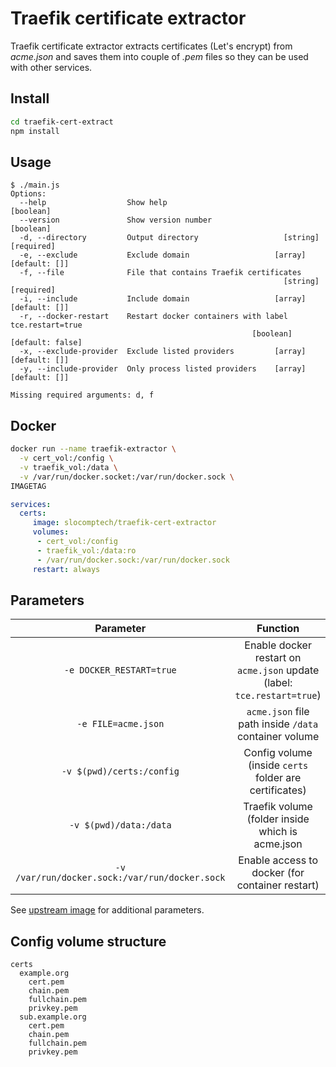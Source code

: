 # Traefik certificate extractor

Traefik certificate extractor extracts certificates (Let's encrypt) from *acme.json* and saves them into couple of *.pem* files so they can be used with other services.

## Install

``` bash
cd traefik-cert-extract
npm install
```

## Usage

``` text
$ ./main.js
Options:
  --help                  Show help                                    [boolean]
  --version               Show version number                          [boolean]
  -d, --directory         Output directory                   [string] [required]
  -e, --exclude           Exclude domain                   [array] [default: []]
  -f, --file              File that contains Traefik certificates
                                                             [string] [required]
  -i, --include           Include domain                   [array] [default: []]
  -r, --docker-restart    Restart docker containers with label tce.restart=true
                                                      [boolean] [default: false]
  -x, --exclude-provider  Exclude listed providers         [array] [default: []]
  -y, --include-provider  Only process listed providers    [array] [default: []]

Missing required arguments: d, f
```

## Docker

``` bash
docker run --name traefik-extractor \
  -v cert_vol:/config \
  -v traefik_vol:/data \
  -v /var/run/docker.socket:/var/run/docker.sock \
IMAGETAG
```

``` yaml
services:
  certs:
     image: slocomptech/traefik-cert-extractor
     volumes:
      - cert_vol:/config
      - traefik_vol:/data:ro
      - /var/run/docker.sock:/var/run/docker.sock
     restart: always
```

## Parameters

|**Parameter**|**Function**|
|:-----------:|:----------:|
|`-e DOCKER_RESTART=true`|Enable docker restart on `acme.json` update (label: `tce.restart=true`)|
|`-e FILE=acme.json`|`acme.json` file path inside `/data` container volume|
|`-v $(pwd)/certs:/config`|Config volume (inside `certs` folder are certificates)|
|`-v $(pwd)/data:/data`|Traefik volume (folder inside which is acme.json|
|`-v /var/run/docker.sock:/var/run/docker.sock`|Enable access to docker (for container restart)|

See [upstream image](https://github.com/SloCompTech/docker-baseimage) for additional parameters.

## Config volume structure

``` text
certs
  example.org
    cert.pem
    chain.pem
    fullchain.pem
    privkey.pem
  sub.example.org
    cert.pem
    chain.pem
    fullchain.pem
    privkey.pem
```
